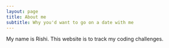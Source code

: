 ```yaml
---
layout: page
title: About me
subtitle: Why you'd want to go on a date with me
---
```


My name is Rishi. This website is to track my coding challenges. 
